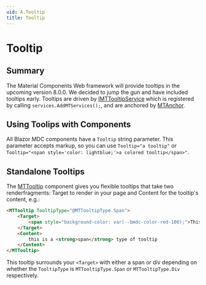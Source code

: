 ```yaml
---
uid: A.Tooltip
title: Tooltip
---
```

# Tooltip

## Summary

The Material Components Web framework will provide tooltips in the upcoming version 8.0.0. We decided to jump the gun and
have included tooltips early. Tooltips are driven by [IMTTooltipService](xref:S.IMTTooltipService) which is registered by calling
`services.AddMTServices();`, and are anchored by [MTAnchor](xref:C.MTAnchor).

## Using Toolips with Components

All Blazor MDC components have a `Tooltip` string parameter. This parameter accepts markup, so you can use `Tooltip="a tooltip"`
or `Tooltip="<span style='color: lightblue;'>a colored tooltip</span>"`.

## Standalone Tooltips

The [MTTooltip](xref:C.MTTooltip) component gives you flexible tooltips that take two renderfragments: Target to render
in your page and Content for the tooltip's content, e.g.:

```html
<MTTooltip TooltipType="@MTTooltipType.Span">
    <Target>
        <span style="background-color: var(--bmdc-color-red-100);">This is the target span to be displayed in your razor page.</span>
    </Target>
    <Content>
        this is a <strong>span</strong> type of tooltip
    </Content>
</MTTooltip>
```

This tooltip surrounds your `<Target>` with either a span or div depending on whether the `TooltipType` is `MTTooltipType.Span` or
`MTTooltipType.Div` respectively.